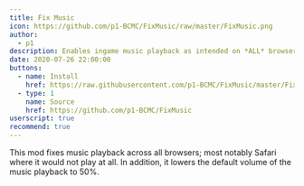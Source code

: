 ```yaml
---
title: Fix Music
icon: https://github.com/p1-BCMC/FixMusic/raw/master/FixMusic.png
author:
  - p1
description: Enables ingame music playback as intended on *ALL* browsers!
date: 2020-07-26 22:00:00
buttons:
  - name: Install
    href: https://raw.githubusercontent.com/p1-BCMC/FixMusic/master/FixMusic.user.js
  - type: 1
    name: Source
    href: https://github.com/p1-BCMC/FixMusic
userscript: true
recommend: true
---
```

This mod fixes music playback across all browsers; most notably Safari where it would not play at all. 
In addition, it lowers the default volume of the music playback to 50%.
